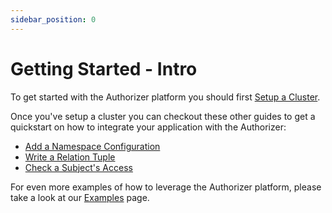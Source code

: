 ```yaml
---
sidebar_position: 0
---
```


# Getting Started - Intro

To get started with the Authorizer platform you should first [Setup a Cluster](./install/overview).

Once you've setup a cluster you can checkout these other guides to get a quickstart on how to integrate your application with the Authorizer:

* [Add a Namespace Configuration](./add-namespace-config)
* [Write a Relation Tuple](./write-relation-tuple)
* [Check a Subject's Access](./check-access)

For even more examples of how to leverage the Authorizer platform, please take a look at our [Examples](../overview/examples/examples-intro) page.